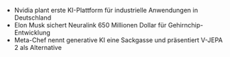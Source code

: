 - Nvidia plant erste KI-Plattform für industrielle Anwendungen in Deutschland
- Elon Musk sichert Neuralink 650 Millionen Dollar für Gehirnchip-Entwicklung
- Meta-Chef nennt generative KI eine Sackgasse und präsentiert V-JEPA 2 als Alternative
